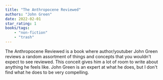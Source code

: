 ```yaml
---
title: "The Anthropocene Reviewed"
authors: "John Green"
date: 2022-02-01
star_rating: 1
books/tags:
    - "non-fiction"
    - "trash"
---
```

The Anthropocene Reviewed is a book where author/youtuber John Green reviews a random assortment of things and concepts that you wouldn't expect to see reviewed. This conceit gives him a lot of room to write about anything he feels like. John Green is an expert at what he does, but I don't find what he does to be very compelling.

<!--more-->
